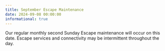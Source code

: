 ```yaml
---
title: September Escape Maintenance 
date: 2024-09-08 00:00:00
informational: true
---
```


Our regular monthly second Sunday Escape maintenance will occur on this date. Escape services and connectivity may be intermittent throughout the day.
